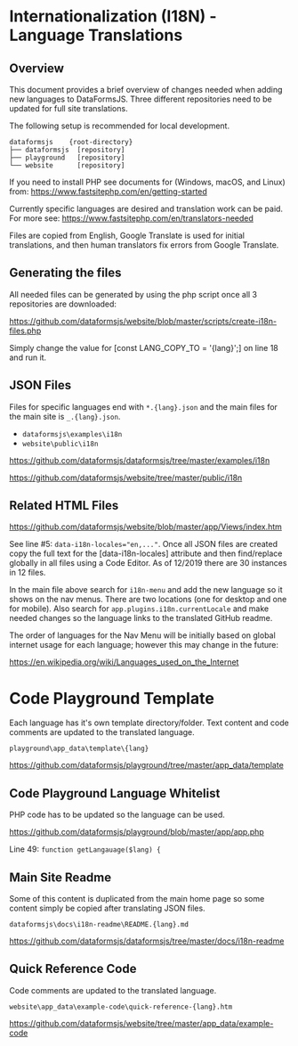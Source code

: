 # Internationalization (I18N) - Language Translations

## Overview

This document provides a brief overview of changes needed when adding new languages to DataFormsJS. Three different repositories need to be updated for full site translations.

The following setup is recommended for local development.

~~~
dataformsjs    {root-directory}
├── dataformsjs  [repository]
├── playground   [repository]
└── website      [repository]
~~~

If you need to install PHP see documents for (Windows, macOS, and Linux) from: https://www.fastsitephp.com/en/getting-started

Currently specific languages are desired and translation work can be paid. For more see: https://www.fastsitephp.com/en/translators-needed

Files are copied from English, Google Translate is used for initial translations, and then human translators fix errors from Google Translate.

## Generating the files

All needed files can be generated by using the php script once all 3 repositories are downloaded:

https://github.com/dataformsjs/website/blob/master/scripts/create-i18n-files.php

Simply change the value for [const LANG_COPY_TO = '{lang}';] on line 18 and run it.

## JSON Files

Files for specific languages end with `*.{lang}.json` and the main files for the main site is `_.{lang}.json`.

* `dataformsjs\examples\i18n`
* `website\public\i18n`

https://github.com/dataformsjs/dataformsjs/tree/master/examples/i18n

https://github.com/dataformsjs/website/tree/master/public/i18n

## Related HTML Files

https://github.com/dataformsjs/website/blob/master/app/Views/index.htm

See line #5: `data-i18n-locales="en,..."`. Once all JSON files are created copy the full text for the [data-i18n-locales] attribute and then find/replace globally in all files using a Code Editor. As of 12/2019 there are 30 instances in 12 files.

In the main file above search for `i18n-menu` and add the new language so it shows on the nav menus. There are two locations (one for desktop and one for mobile). Also search for `app.plugins.i18n.currentLocale` and make needed changes so the language links to the translated GitHub readme.

The order of languages for the Nav Menu will be initially based on global internet usage for each language; however this may change in the future:

https://en.wikipedia.org/wiki/Languages_used_on_the_Internet

# Code Playground Template

Each language has it's own template directory/folder. Text content and code comments are updated to the translated language.

`playground\app_data\template\{lang}`

https://github.com/dataformsjs/playground/tree/master/app_data/template

## Code Playground Language Whitelist

PHP code has to be updated so the language can be used.

https://github.com/dataformsjs/playground/blob/master/app/app.php

Line 49: `function getLangauage($lang) {`

## Main Site Readme

Some of this content is duplicated from the main home page so some content simply be copied after translating JSON files.

`dataformsjs\docs\i18n-readme\README.{lang}.md`

https://github.com/dataformsjs/dataformsjs/tree/master/docs/i18n-readme

## Quick Reference Code

Code comments are updated to the translated language.

`website\app_data\example-code\quick-reference-{lang}.htm`

https://github.com/dataformsjs/website/tree/master/app_data/example-code
